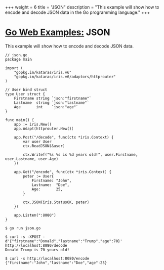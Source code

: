 +++
weight = 6
title = "JSON"
description = "This example will show how to encode and decode JSON data in the Go programming language."
+++

# [Go Web Examples:](/) JSON

This example will show how to encode and decode JSON data.
```
// json.go
package main

import (
	"gopkg.in/kataras/iris.v6"
	"gopkg.in/kataras/iris.v6/adaptors/httprouter"
)

// User bind struct
type User struct {
	Firstname string `json:"firstname"`
	Lastname  string `json:"lastname"`
	Age       int    `json:"age"`
}

func main() {
	app := iris.New()
	app.Adapt(httprouter.New())

	app.Post("/decode", func(ctx *iris.Context) {
		var user User
		ctx.ReadJSON(&user)

		ctx.Writef("%s %s is %d years old!", user.Firstname, user.Lastname, user.Age)
	})

	app.Get("/encode", func(ctx *iris.Context) {
		peter := User{
			Firstname: "John",
			Lastname:  "Doe",
			Age:       25,
		}

		ctx.JSON(iris.StatusOK, peter)
	})

	app.Listen(":8080")
}

```
```
$ go run json.go

$ curl -s -XPOST -d'{"firstname":"Donald","lastname":"Trump","age":70}' http://localhost:8080/decode
Donald Trump is 70 years old!

$ curl -s http://localhost:8080/encode
{"firstname":"John","lastname":"Doe","age":25}

```
